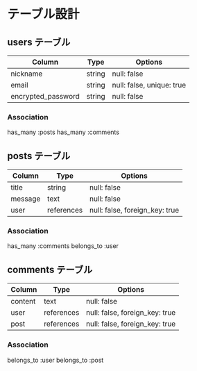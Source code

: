 # テーブル設計

## users テーブル

| Column             | Type   | Options                   |
| ------------------ | ------ | ------------------------- |
| nickname           | string | null: false               |
| email              | string | null: false, unique: true |
| encrypted_password | string | null: false               |  

### Association

  has_many :posts
  has_many :comments

## posts テーブル

| Column  | Type       | Options                        |
| ------- | ---------- | ------------------------------ |
| title   | string     | null: false                    |
| message | text       | null: false                    |
| user    | references | null: false, foreign_key: true |

### Association
  
  has_many :comments
  belongs_to :user

## comments テーブル

| Column  | Type       | Options                        |    
| ------- | ---------- | ------------------------------ |
| content | text       | null: false                    |
| user    | references | null: false, foreign_key: true |       
| post    | references | null: false, foreign_key: true |

### Association

  belongs_to :user
  belongs_to :post